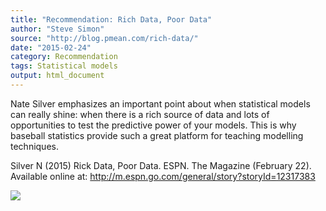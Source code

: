 ```yaml
---
title: "Recommendation: Rich Data, Poor Data"
author: "Steve Simon"
source: "http://blog.pmean.com/rich-data/"
date: "2015-02-24"
category: Recommendation
tags: Statistical models
output: html_document
---
```


Nate Silver emphasizes an important point about when statistical models
can really shine: when there is a rich source of data and lots of
opportunities to test the predictive power of your models. This is why
baseball statistics provide such a great platform for teaching modelling
techniques.

<!---More--->

Silver N (2015) Rick Data, Poor Data. ESPN. The Magazine (February 22).
Available online at:
<http://m.espn.go.com/general/story?storyId=12317383>

![](http://www.pmean.com/images/images/15/rich-data01.png)




